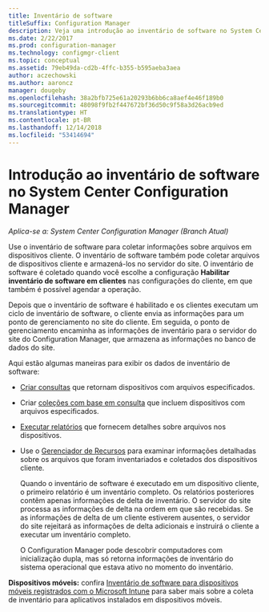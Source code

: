 ```yaml
---
title: Inventário de software
titleSuffix: Configuration Manager
description: Veja uma introdução ao inventário de software no System Center Configuration Manager.
ms.date: 2/22/2017
ms.prod: configuration-manager
ms.technology: configmgr-client
ms.topic: conceptual
ms.assetid: 79eb49da-cd2b-4ffc-b355-b595aeba3aea
author: aczechowski
ms.author: aaroncz
manager: dougeby
ms.openlocfilehash: 38a2bfb725e61a20293b6bb6ca8aef4e46f189b0
ms.sourcegitcommit: 48098f9fb2f447672bf36d50c9f58a3d26acb9ed
ms.translationtype: HT
ms.contentlocale: pt-BR
ms.lasthandoff: 12/14/2018
ms.locfileid: "53414694"
---
```

# <a name="introduction-to-software-inventory-in-system-center-configuration-manager"></a>Introdução ao inventário de software no System Center Configuration Manager

*Aplica-se a: System Center Configuration Manager (Branch Atual)*

Use o inventário de software para coletar informações sobre arquivos em dispositivos cliente. O inventário de software também pode coletar arquivos de dispositivos cliente e armazená-los no servidor do site. O inventário de software é coletado quando você escolhe a configuração **Habilitar inventário de software em clientes** nas configurações do cliente, em que também é possível agendar a operação.  

Depois que o inventário de software é habilitado e os clientes executam um ciclo de inventário de software, o cliente envia as informações para um ponto de gerenciamento no site do cliente. Em seguida, o ponto de gerenciamento encaminha as informações de inventário para o servidor do site do Configuration Manager, que armazena as informações no banco de dados do site.   

 Aqui estão algumas maneiras para exibir os dados de inventário de software:  

- [Criar consultas](../../../../core/servers/manage/queries-technical-reference.md) que retornam dispositivos com arquivos especificados.   

- Criar [coleções com base em consulta](../../../../core/clients/manage/collections/introduction-to-collections.md) que incluem dispositivos com arquivos especificados.   

- [Executar relatórios](../../../../core/servers/manage/reporting.md) que fornecem detalhes sobre arquivos nos dispositivos.

- Use o [Gerenciador de Recursos](../../../../core/clients/manage/inventory/use-resource-explorer-to-view-software-inventory.md) para examinar informações detalhadas sobre os arquivos que foram inventariados e coletados dos dispositivos cliente.   

  Quando o inventário de software é executado em um dispositivo cliente, o primeiro relatório é um inventário completo. Os relatórios posteriores contêm apenas informações de delta de inventário. O servidor do site processa as informações de delta na ordem em que são recebidas. Se as informações de delta de um cliente estiverem ausentes, o servidor do site rejeitará as informações de delta adicionais e instruirá o cliente a executar um inventário completo.  

  O Configuration Manager pode descobrir computadores com inicialização dupla, mas só retorna informações de inventário do sistema operacional que estava ativo no momento do inventário.  

**Dispositivos móveis:** confira [Inventário de software para dispositivos móveis registrados com o Microsoft Intune](../../../../mdm/deploy-use/software-inventory-mobile-devices.md) para saber mais sobre a coleta de inventário para aplicativos instalados em dispositivos móveis.
